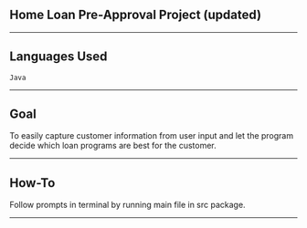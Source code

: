 ## Home Loan Pre-Approval Project (updated)

---

## Languages Used
`Java`

---

## Goal
To easily capture customer information from user input and let the program decide which loan programs are best for the customer.

---
## How-To

Follow prompts in terminal by running main file in src package.

---

